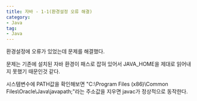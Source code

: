 ```yaml
---
title: 자바 - 1-1(환경설정 오류 해결)
category:
- Java
tag:
- Java
---
```


환경설정에 오류가 있었는데 문제를 해결했다.

문제는 기존에 설치된 자바 환경이 패스로 잡혀 있어서 JAVA_HOME을 제대로 읽어내지 못했기 때문인것 같다.

시스템변수에 PATH값을 확인해보면 "C:\Program Files (x86)\Common Files\Oracle\Java\javapath;"라는 주소값을 지우면 javac가 정상적으로 동작한다.
